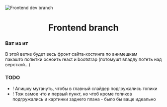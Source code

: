 ![Frontend dev branch](https://i.pinimg.com/originals/84/8e/33/848e332caed26465db2e8a7839046cb1.jpg)

<div id="toc">
  <ul align="center" style="list-style: none">
    <summary>
      <h1>
        Frontend branch
      </h1>
    </summary>
  </ul>
</div>

**<h3>Ват из ит</h3>**
В этой ветке будет весь фронт сайта-хостинга по анимешкам<br>
пакашто попытки осноить react и bootstrap (потомушт впадлу потеть над версткой...)

**<h3>TODO</h3>**
- ! Апишку мутануть, чтобы в главный слайдер подгружались топики
- ! Тож самое что и первый пункт, но чтоб кроме топиков подгружались и картинки заднего плана - было бы ваще идеально 

